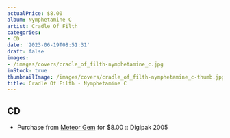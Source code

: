 ```yaml
---
actualPrice: $8.00
album: Nymphetamine C
artist: Cradle Of Filth
categories:
- CD
date: '2023-06-19T08:51:31'
draft: false
images:
- /images/covers/cradle_of_filth-nymphetamine_c.jpg
inStock: true
thumbnailImage: /images/covers/cradle_of_filth-nymphetamine_c-thumb.jpg
title: Cradle Of Filth - Nymphetamine C
---
```


## CD
* Purchase from [Meteor Gem](https://meteor-gem.com/products/used-cradle-of-filth-nymphetamine-cd) for $8.00 :: Digipak 2005
